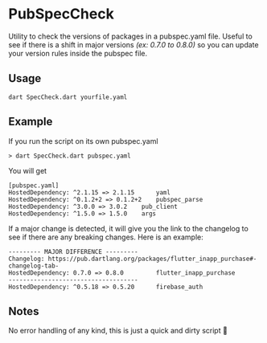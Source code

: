 # PubSpecCheck

Utility to check the versions of packages in a pubspec.yaml file. Useful to see if there is a shift in major versions _(ex: 0.7.0 to 0.8.0)_ so you can update your version rules inside the pubspec file.

## Usage

```
dart SpecCheck.dart yourfile.yaml
```

## Example

If you run the script on its own pubspec.yaml
```
> dart SpecCheck.dart pubspec.yaml
```

You will get

```
[pubspec.yaml]
HostedDependency: ^2.1.15 => 2.1.15 	 yaml
HostedDependency: ^0.1.2+2 => 0.1.2+2 	 pubspec_parse
HostedDependency: ^3.0.0 => 3.0.2 	 pub_client
HostedDependency: ^1.5.0 => 1.5.0 	 args
```

If a major change is detected, it will give you the link to the changelog to see if there are any breaking changes. Here is an example:

```
--------- MAJOR DIFFERENCE ---------
Changelog: https://pub.dartlang.org/packages/flutter_inapp_purchase#-changelog-tab-
HostedDependency: 0.7.0 => 0.8.0         flutter_inapp_purchase
------------------------------------
HostedDependency: ^0.5.18 => 0.5.20      firebase_auth
```

## Notes

No error handling of any kind, this is just a quick and dirty script 🙂